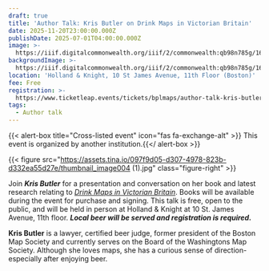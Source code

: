 ```yaml
---
draft: true
title: 'Author Talk: Kris Butler on Drink Maps in Victorian Britain'
date: 2025-11-20T23:00:00.000Z
publishDate: 2025-07-01T04:00:00.000Z
image: >-
  https://iiif.digitalcommonwealth.org/iiif/2/commonwealth:qb98n785g/161,1515,4594,2313/1600,/0/default.jpg
backgroundImage: >-
  https://iiif.digitalcommonwealth.org/iiif/2/commonwealth:qb98n785g/161,1515,4594,2313/1600,/0/default.jpg
location: 'Holland & Knight, 10 St James Avenue, 11th Floor (Boston)'
fee: Free
registration: >-
  https://www.ticketleap.events/tickets/bplmaps/author-talk-kris-butler-on-drink-maps-in-victorian-britain
tags:
  - Author talk
---
```


{{< alert-box title="Cross-listed event" icon="fas fa-exchange-alt" >}} This event is organized by another institution.{{</ alert-box >}}

{{< figure src="https://assets.tina.io/097f9d05-d307-4978-823b-d332ea55d27e/thumbnail_image004 (1).jpg" class="figure-right" >}}

Join ***Kris Butler*** for a presentation and conversation on her book and latest research relating to *[Drink Maps in Victorian Britain](https://press.uchicago.edu/ucp/books/book/distributed/D/bo215804469.html)*. Books will be available during the event for purchase and signing. This talk is free, open to the public, and will be held in person at Holland & Knight at 10 St. James Avenue, 11th floor. ***Local beer will be served and registration is required.***

**Kris Butler** is a lawyer, certified beer judge, former president of the Boston Map Society and currently serves on the Board of the Washingtons Map Society. Although she loves maps, she has a curious sense of direction- especially after enjoying beer. 
